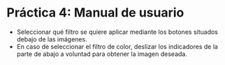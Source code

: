 # Práctica 4: Manual de usuario
- Seleccionar qué filtro se quiere aplicar mediante los botones situados debajo de las imágenes.
- En caso de seleccionar el filtro de color, deslizar los indicadores de la parte de abajo a voluntad para obtener la imagen deseada.